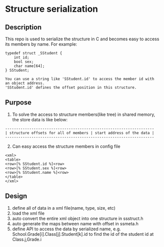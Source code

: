 # Structure serialization

## Description

This repo is used to serialize the structure in C and becomes easy to access its members by name.
For example:
```
typedef struct _SStudent {
    int id;
    bool sex;
    char name[64];
} SStudent;

You can use a string like 'SStudent.id' to access the member id with an object address.
'SStudent.id' defines the offset position in this structure.
```

## Purpose

1. To solve the access to structure members(like tree) in shared memory, the store data is like below:
```
--------------------------------------------------------------------
| structure offsets for all of members | start address of the data |
--------------------------------------------------------------------
```

2. Can easy access the structure members in config file
```
<xml>
<table>
<row>[% SStudent.id %]<row>
<row>[% SStudent.sex %]<row>
<row>[% SStudent.name %]<row>
</table>
</xml>
```

## Design

1. define all of data in a xml file(name, type, size, etc)
2. load the xml file
3. auto convert the entire xml object into one structure in ssstruct.h
4. auto generate the maps between name with offset in ssmeta.h
5. define API to access the data by serialized name, e.g. School.Grade[i].Class[j].Student[k].id to find the id of the student id at Class.j,Grade.i
